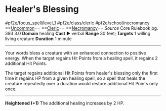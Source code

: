 # Healer's Blessing
#pf2e/focus_spell/level_1 #pf2e/class/cleric #pf2e/school/necromancy 
==[Uncommon](Uncommon.md)== ==[Cleric](Cleric.md)== ==[Necromancy](Necromancy.md)==
*Source* Core Rulebook pg. 393 3.0
**Domain** healing
**Cast** ► verbal
**Range** 30 feet; **Targets** 1 willing living creature
**Duration** 1 minute

---
Your words bless a creature with an enhanced connection to positive energy. When the target regains Hit Points from a healing spell, it regains 2 additional Hit Points.

The target regains additional Hit Points from healer's blessing only the first time it regains HP from a given healing spell, so a spell that heals the creature repeatedly over a duration would restore additional Hit Points only once.

<hr>

**Heightened (+1)** The additional healing increases by 2 HP.